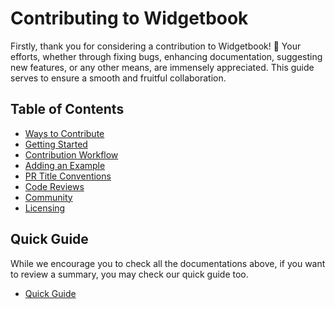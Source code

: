 # Contributing to Widgetbook

Firstly, thank you for considering a contribution to Widgetbook! 🎉 Your
efforts, whether through fixing bugs, enhancing documentation, suggesting new
features, or any other means, are immensely appreciated. This guide serves to
ensure a smooth and fruitful collaboration.

## Table of Contents

- [Ways to Contribute](https://docs.widgetbook.io/contribution/ways-to-contribute)
- [Getting Started](https://docs.widgetbook.io/contribution/getting-started)
- [Contribution Workflow](https://docs.widgetbook.io/contribution/contribution-workflow)
- [Adding an Example](https://docs.widgetbook.io/contribution/adding-example)
- [PR Title Conventions](https://docs.widgetbook.io/contribution//pr-conventions)
- [Code Reviews](https://docs.widgetbook.io/contribution/code-reviews)
- [Community](https://docs.widgetbook.io/contribution/code-reviews#community)
- [Licensing](https://docs.widgetbook.io/contribution/code-reviews#licensing)

## Quick Guide

While we encourage you to check all the documentations above, if you want to
review a summary, you may check our quick guide too.

- [Quick Guide](https://docs.widgetbook.io/contribution/quick-guide)
